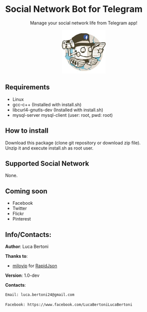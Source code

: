 # Social Network Bot for Telegram  
<div align="center"><p>Manage your social network life from Telegram app!</p></div> 

<div align="center" style="text-align:center"><img src ="https://github.com/lucabertoni/Telegram-SocialNetworkBot/blob/master/images/logo.png" /></div>


## Requirements

- Linux
- gcc-c++ (Installed with install.sh)
- libcurl4-gnutls-dev (Installed with install.sh)
- mysql-server mysql-client (user: root, pwd: root)

## How to install

Download this package (clone git repository or download zip file).  
Unzip it and execute install.sh as root user.

## Supported Social Network

None.

## Coming soon

- Facebook  
- Twitter
- Flickr  
- Pinterest  


## Info/Contacts:

**Author**: Luca Bertoni

**Thanks to**:

- [miloyip](https://github.com/miloyip/ "miloyip GitHub profile") for [RapidJson](https://github.com/miloyip/rapidjson "RapidJson repository")

**Version**: 1.0-dev

**Contacts**:

	Email: luca.bertoni24@gmail.com

	Facebook: https://www.facebook.com/LucaBertoniLucaBertoni
